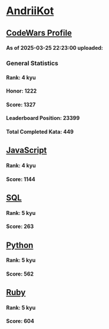 # [AndriiKot](https://www.codewars.com/users/AndriiKot)

## [CodeWars Profile](https://www.codewars.com/users/AndriiKot)

#### As of 2025-03-25 22:23:00 uploaded:

### General Statistics

#### Rank: 4 kyu

#### Honor: 1222

#### Score: 1327

#### Leaderboard Position: 23399

#### Total Completed Kata: 449



## [JavaScript](https://github.com/AndriiKot/JavaScript__CodeWars)

#### Rank: 4 kyu

#### Score: 1144


## [SQL](https://github.com/AndriiKot/SQL__CodeWars)

#### Rank: 5 kyu

#### Score: 263


## [Python](https://github.com/AndriiKot/Python__CodeWars)

#### Rank: 5 kyu

#### Score: 562


## [Ruby](https://github.com/AndriiKot/Ruby__CodeWars)

#### Rank: 5 kyu

#### Score: 604

